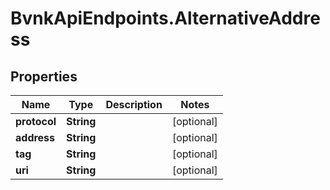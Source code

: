 # BvnkApiEndpoints.AlternativeAddress

## Properties

Name | Type | Description | Notes
------------ | ------------- | ------------- | -------------
**protocol** | **String** |  | [optional] 
**address** | **String** |  | [optional] 
**tag** | **String** |  | [optional] 
**uri** | **String** |  | [optional] 


